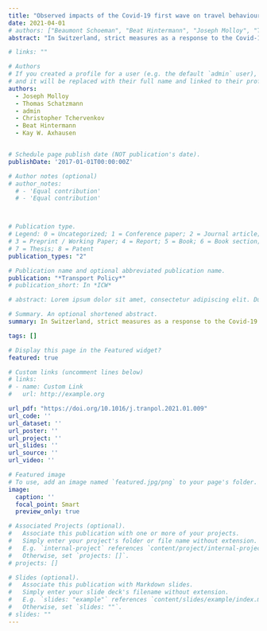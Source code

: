 ```yaml
---
title: "Observed impacts of the Covid-19 first wave on travel behaviour in Switzerland based on a large GPS panel"
date: 2021-04-01
# authors: ["Beaumont Schoeman", "Beat Hintermann", "Joseph Molloy", "Thomas Schatzmann", "Christopher Tchervenkov", "Kay W. Axhausen"]
abstract: "In Switzerland, strict measures as a response to the Covid-19 pandemic were imposed on March 16, 2020, before being gradually relaxed from May 11 onwards. We report the impact of these measures on mobility behaviour based on a GPS tracking panel of 1439 Swiss residents. The participants were also exposed to online questionnaires. The impact of both the lockdown and the relaxation of the measures up until the middle of August 2020 are presented. Reductions of around 60% in the average daily distance were observed, with decreases of over 90% for public transport. Cycling increased in mode share drastically. Behavioural shifts can even be observed in response to the announcement of the measures and relaxation, a week before they came in to place. Long-term implications for policy are discussed, in particular the increased preference for cycling as a result of the pandemic."

# links: ""

# Authors
# If you created a profile for a user (e.g. the default `admin` user), write the username (folder name) here
# and it will be replaced with their full name and linked to their profile.
authors:
  - Joseph Molloy
  - Thomas Schatzmann
  - admin
  - Christopher Tchervenkov
  - Beat Hintermann
  - Kay W. Axhausen


# Schedule page publish date (NOT publication's date).
publishDate: '2017-01-01T00:00:00Z'

# Author notes (optional)
# author_notes:
  # - 'Equal contribution'
  # - 'Equal contribution'



# Publication type.
# Legend: 0 = Uncategorized; 1 = Conference paper; 2 = Journal article;
# 3 = Preprint / Working Paper; 4 = Report; 5 = Book; 6 = Book section;
# 7 = Thesis; 8 = Patent
publication_types: "2"

# Publication name and optional abbreviated publication name.
publication: "*Transport Policy*"
# publication_short: In *ICW*

# abstract: Lorem ipsum dolor sit amet, consectetur adipiscing elit. Duis posuere tellus ac convallis placerat. Proin tincidunt magna sed ex sollicitudin condimentum. Sed ac faucibus dolor, scelerisque sollicitudin nisi. Cras purus urna, suscipit quis sapien eu, pulvinar tempor diam. Quisque risus orci, mollis id ante sit amet, gravida egestas nisl. Sed ac tempus magna. Proin in dui enim. Donec condimentum, sem id dapibus fringilla, tellus enim condimentum arcu, nec volutpat est felis vel metus. Vestibulum sit amet erat at nulla eleifend gravida.

# Summary. An optional shortened abstract.
summary: In Switzerland, strict measures as a response to the Covid-19 pandemic were imposed on March 16, 2020, before being gradually relaxed from May 11 onwards. We report the impact of these measures on mobility behaviour based on a GPS tracking panel of 1439 Swiss residents. The participants were also exposed to online questionnaires. The impact of both the lockdown and the relaxation of the measures up until the middle of August 2020 are presented. Reductions of around 60% in the average daily distance were observed, with decreases of over 90% for public transport. Cycling increased in mode share drastically. Behavioural shifts can even be observed in response to the announcement of the measures and relaxation, a week before they came in to place. Long-term implications for policy are discussed, in particular the increased preference for cycling as a result of the pandemic.

tags: []

# Display this page in the Featured widget?
featured: true

# Custom links (uncomment lines below)
# links:
# - name: Custom Link
#   url: http://example.org

url_pdf: "https://doi.org/10.1016/j.tranpol.2021.01.009"
url_code: ''
url_dataset: ''
url_poster: ''
url_project: ''
url_slides: ''
url_source: ''
url_video: ''

# Featured image
# To use, add an image named `featured.jpg/png` to your page's folder.
image:
  caption: ''
  focal_point: Smart
  preview_only: true

# Associated Projects (optional).
#   Associate this publication with one or more of your projects.
#   Simply enter your project's folder or file name without extension.
#   E.g. `internal-project` references `content/project/internal-project/index.md`.
#   Otherwise, set `projects: []`.
# projects: []

# Slides (optional).
#   Associate this publication with Markdown slides.
#   Simply enter your slide deck's filename without extension.
#   E.g. `slides: "example"` references `content/slides/example/index.md`.
#   Otherwise, set `slides: ""`.
# slides: ""
---
```


